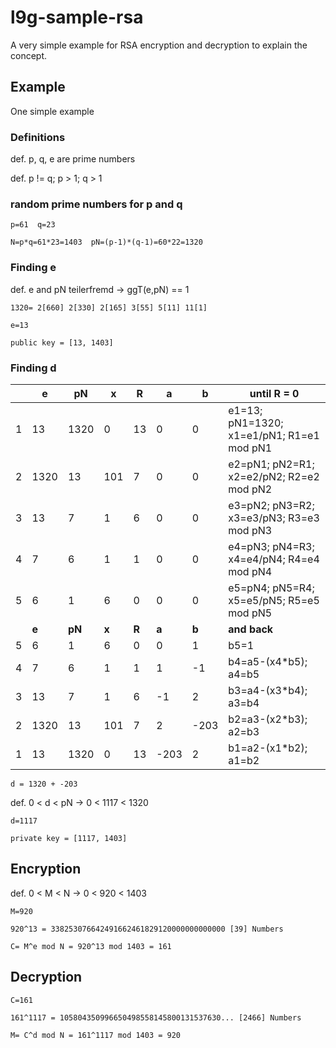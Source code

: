 # l9g-sample-rsa

A very simple example for RSA encryption and decryption to explain the concept.

## Example

One simple example

### Definitions

def. p, q, e are prime numbers

def. p != q;  p > 1; q > 1

### random prime numbers for p and q

```t
p=61  q=23

N=p*q=61*23=1403  pN=(p-1)*(q-1)=60*22=1320
```

### Finding e

def. e and pN teilerfremd -> ggT(e,pN) == 1

```t
1320= 2[660] 2[330] 2[165] 3[55] 5[11] 11[1]

e=13

public key = [13, 1403]
```

### Finding d

|   |     e |    pN |     x |     R |     a |     b | until R = 0 |
|---|-------|-------|-------|-------|-------|-------|-|
| 1 |    13 |  1320 |     0 |    13 |     0 |     0 | e1=13; pN1=1320; x1=e1/pN1; R1=e1 mod pN1 |
| 2 |  1320 |    13 |   101 |     7 |     0 |     0 | e2=pN1; pN2=R1; x2=e2/pN2; R2=e2 mod pN2 |
| 3 |    13 |     7 |     1 |     6 |     0 |     0 | e3=pN2; pN3=R2; x3=e3/pN3; R3=e3 mod pN3 |
| 4 |     7 |     6 |     1 |     1 |     0 |     0 | e4=pN3; pN4=R3; x4=e4/pN4; R4=e4 mod pN4 |
| 5 |     6 |     1 |     6 |     0 |     0 |     0 | e5=pN4; pN5=R4; x5=e5/pN5; R5=e5 mod pN5 |
| | **e** | **pN** | **x** | **R** | **a** | **b** | **and back** |
| 5 |     6 |     1 |     6 |     0 |     0 |     1 | b5=1 |
| 4 |     7 |     6 |     1 |     1 |     1 |    -1 | b4=a5-(x4*b5); a4=b5 |
| 3 |    13 |     7 |     1 |     6 |    -1 |     2 | b3=a4-(x3*b4); a3=b4 |
| 2 |  1320 |    13 |   101 |     7 |     2 |  -203 | b2=a3-(x2*b3); a2=b3 |
| 1 |    13 |  1320 |     0 |    13 |  -203 |     2 | b1=a2-(x1*b2); a1=b2 |

`d = 1320 + -203`

def. 0 < d < pN  ->  0 < 1117 < 1320

```t
d=1117

private key = [1117, 1403]
```

## Encryption

def. 0 < M < N  ->  0 < 920 < 1403

```t
M=920

920^13 = 338253076642491662461829120000000000000 [39] Numbers

C= M^e mod N = 920^13 mod 1403 = 161
```

## Decryption

```t
C=161

161^1117 = 105804350996650498558145800131537630... [2466] Numbers

M= C^d mod N = 161^1117 mod 1403 = 920
```
